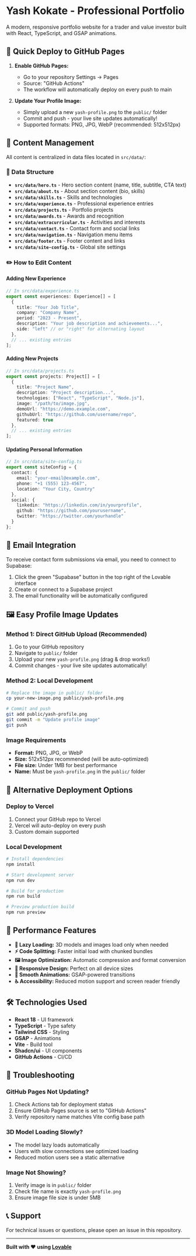 
# Yash Kokate - Professional Portfolio

A modern, responsive portfolio website for a trader and value investor built with React, TypeScript, and GSAP animations.

## 🚀 Quick Deploy to GitHub Pages

1. **Enable GitHub Pages:**
   - Go to your repository Settings → Pages
   - Source: "GitHub Actions"
   - The workflow will automatically deploy on every push to main

2. **Update Your Profile Image:**
   - Simply upload a new `yash-profile.png` to the `public/` folder
   - Commit and push - your live site updates automatically!
   - Supported formats: PNG, JPG, WebP (recommended: 512x512px)

## 🎯 Content Management

All content is centralized in data files located in `src/data/`:

### 📁 Data Structure

- **`src/data/hero.ts`** - Hero section content (name, title, subtitle, CTA text)
- **`src/data/about.ts`** - About section content (bio, skills)
- **`src/data/skills.ts`** - Skills and technologies
- **`src/data/experience.ts`** - Professional experience entries
- **`src/data/projects.ts`** - Portfolio projects
- **`src/data/awards.ts`** - Awards and recognition
- **`src/data/extracurricular.ts`** - Activities and interests
- **`src/data/contact.ts`** - Contact form and social links
- **`src/data/navigation.ts`** - Navigation menu items
- **`src/data/footer.ts`** - Footer content and links
- **`src/data/site-config.ts`** - Global site settings

### ✏️ How to Edit Content

#### Adding New Experience
```typescript
// In src/data/experience.ts
export const experiences: Experience[] = [
  {
    title: "Your Job Title",
    company: "Company Name", 
    period: "2023 - Present",
    description: "Your job description and achievements...",
    side: "left" // or "right" for alternating layout
  },
  // ... existing entries
];
```

#### Adding New Projects
```typescript
// In src/data/projects.ts
export const projects: Project[] = [
  {
    title: "Project Name",
    description: "Project description...",
    technologies: ["React", "TypeScript", "Node.js"],
    image: "/path/to/image.jpg",
    demoUrl: "https://demo.example.com",
    githubUrl: "https://github.com/username/repo",
    featured: true
  },
  // ... existing entries
];
```

#### Updating Personal Information
```typescript
// In src/data/site-config.ts
export const siteConfig = {
  contact: {
    email: "your-email@example.com",
    phone: "+1 (555) 123-4567", 
    location: "Your City, Country"
  },
  social: {
    linkedin: "https://linkedin.com/in/yourprofile",
    github: "https://github.com/yourusername",
    twitter: "https://twitter.com/yourhandle"
  }
};
```

## 📧 Email Integration

To receive contact form submissions via email, you need to connect to Supabase:

1. Click the green "Supabase" button in the top right of the Lovable interface
2. Create or connect to a Supabase project
3. The email functionality will be automatically configured

## 🖼️ Easy Profile Image Updates

### Method 1: Direct GitHub Upload (Recommended)
1. Go to your GitHub repository
2. Navigate to `public/` folder
3. Upload your new `yash-profile.png` (drag & drop works!)
4. Commit changes - your live site updates automatically!

### Method 2: Local Development
```sh
# Replace the image in public/ folder
cp your-new-image.png public/yash-profile.png

# Commit and push
git add public/yash-profile.png
git commit -m "Update profile image"
git push
```

### Image Requirements
- **Format:** PNG, JPG, or WebP
- **Size:** 512x512px recommended (will be auto-optimized)
- **File size:** Under 1MB for best performance
- **Name:** Must be `yash-profile.png` in the `public/` folder

## 🚀 Alternative Deployment Options

### Deploy to Vercel
1. Connect your GitHub repo to Vercel
2. Vercel will auto-deploy on every push
3. Custom domain supported

### Local Development
```sh
# Install dependencies
npm install

# Start development server
npm run dev

# Build for production
npm run build

# Preview production build
npm run preview
```

## 📱 Performance Features

- **🚀 Lazy Loading:** 3D models and images load only when needed
- **⚡ Code Splitting:** Faster initial load with chunked bundles
- **🖼️ Image Optimization:** Automatic compression and format conversion
- **📱 Responsive Design:** Perfect on all device sizes
- **🎨 Smooth Animations:** GSAP-powered transitions
- **♿ Accessibility:** Reduced motion support and screen reader friendly

## 🛠️ Technologies Used

- **React 18** - UI framework
- **TypeScript** - Type safety
- **Tailwind CSS** - Styling
- **GSAP** - Animations
- **Vite** - Build tool
- **Shadcn/ui** - UI components
- **GitHub Actions** - CI/CD

## 🔧 Troubleshooting

### GitHub Pages Not Updating?
1. Check Actions tab for deployment status
2. Ensure GitHub Pages source is set to "GitHub Actions"
3. Verify repository name matches Vite config base path

### 3D Model Loading Slowly?
- The model lazy loads automatically
- Users with slow connections see optimized loading
- Reduced motion users see a static alternative

### Image Not Showing?
1. Verify image is in `public/` folder
2. Check file name is exactly `yash-profile.png`
3. Ensure image file size is under 5MB

## 📞 Support

For technical issues or questions, please open an issue in this repository.

---

**Built with ❤️ using [Lovable](https://lovable.dev)**
